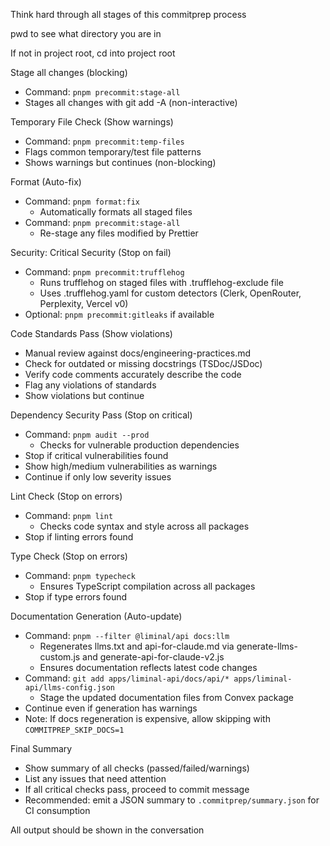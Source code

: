 Think hard through all stages of this commitprep process

pwd to see what directory you are in

If not in project root, cd into project root

Stage all changes (blocking)
   - Command: `pnpm precommit:stage-all`
   - Stages all changes with git add -A (non-interactive)

Temporary File Check (Show warnings)
   - Command: `pnpm precommit:temp-files`
   - Flags common temporary/test file patterns
   - Shows warnings but continues (non-blocking)

Format (Auto-fix)
   - Command: `pnpm format:fix`
     - Automatically formats all staged files
   - Command: `pnpm precommit:stage-all`
     - Re-stage any files modified by Prettier

Security: Critical Security (Stop on fail)
   - Command: `pnpm precommit:trufflehog`
     - Runs trufflehog on staged files with .trufflehog-exclude file
     - Uses .trufflehog.yaml for custom detectors (Clerk, OpenRouter, Perplexity, Vercel v0)
   - Optional: `pnpm precommit:gitleaks` if available

Code Standards Pass (Show violations)
   - Manual review against docs/engineering-practices.md
   - Check for outdated or missing docstrings (TSDoc/JSDoc)
   - Verify code comments accurately describe the code
   - Flag any violations of standards
   - Show violations but continue

Dependency Security Pass (Stop on critical)
   - Command: `pnpm audit --prod`
     - Checks for vulnerable production dependencies
   - Stop if critical vulnerabilities found
   - Show high/medium vulnerabilities as warnings
   - Continue if only low severity issues

Lint Check (Stop on errors)
   - Command: `pnpm lint`
     - Checks code syntax and style across all packages
   - Stop if linting errors found

Type Check (Stop on errors)
   - Command: `pnpm typecheck`
     - Ensures TypeScript compilation across all packages
   - Stop if type errors found

Documentation Generation (Auto-update)
   - Command: `pnpm --filter @liminal/api docs:llm`
     - Regenerates llms.txt and api-for-claude.md via generate-llms-custom.js and generate-api-for-claude-v2.js
     - Ensures documentation reflects latest code changes
   - Command: `git add apps/liminal-api/docs/api/* apps/liminal-api/llms-config.json`
     - Stage the updated documentation files from Convex package
   - Continue even if generation has warnings
   - Note: If docs regeneration is expensive, allow skipping with `COMMITPREP_SKIP_DOCS=1`

Final Summary
   - Show summary of all checks (passed/failed/warnings)
   - List any issues that need attention
   - If all critical checks pass, proceed to commit message
   - Recommended: emit a JSON summary to `.commitprep/summary.json` for CI consumption

All output should be shown in the conversation